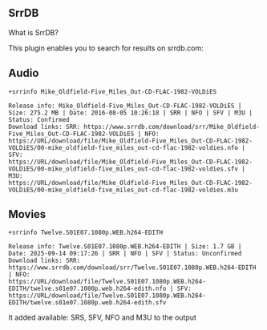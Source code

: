 ## SrrDB

What is SrrDB?

This plugin enables you to search for results on srrdb.com:

## Audio

`+srrinfo Mike_Oldfield-Five_Miles_Out-CD-FLAC-1982-VOLDiES`

```
Release info: Mike_Oldfield-Five_Miles_Out-CD-FLAC-1982-VOLDiES | Size: 275.2 MB | Date: 2016-08-05 10:26:18 | SRR | NFO | SFV | M3U | Status: Confirmed
Download links: SRR: https://www.srrdb.com/download/srr/Mike_Oldfield-Five_Miles_Out-CD-FLAC-1982-VOLDiES | NFO:
https://URL/download/file/Mike_Oldfield-Five_Miles_Out-CD-FLAC-1982-VOLDiES/00-mike_oldfield-five_miles_out-cd-flac-1982-voldies.nfo | SFV:
https://URL/download/file/Mike_Oldfield-Five_Miles_Out-CD-FLAC-1982-VOLDiES/00-mike_oldfield-five_miles_out-cd-flac-1982-voldies.sfv | M3U:
https://URL/download/file/Mike_Oldfield-Five_Miles_Out-CD-FLAC-1982-VOLDiES/00-mike_oldfield-five_miles_out-cd-flac-1982-voldies.m3u
```

## Movies

`+srrinfo Twelve.S01E07.1080p.WEB.h264-EDITH`

```
Release info: Twelve.S01E07.1080p.WEB.h264-EDITH | Size: 1.7 GB | Date: 2025-09-14 09:17:26 | SRR | NFO | SFV | Status: Unconfirmed
Download links: SRR: https://www.srrdb.com/download/srr/Twelve.S01E07.1080p.WEB.h264-EDITH | NFO:
https://URL/download/file/Twelve.S01E07.1080p.WEB.h264-EDITH/twelve.s01e07.1080p.web.h264-edith.nfo | SFV:
https://URL/download/file/Twelve.S01E07.1080p.WEB.h264-EDITH/twelve.s01e07.1080p.web.h264-edith.sfv
```

It added available: SRS, SFV, NFO and M3U to the output

